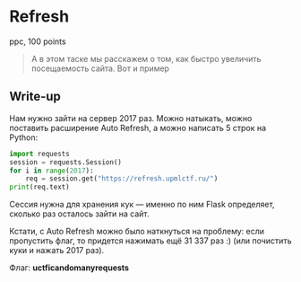 # Refresh
ppc, 100 points

> А в этом таске мы расскажем о том, как быстро увеличить посещаемость сайта. Вот и пример

## Write-up

Нам нужно зайти на сервер 2017 раз. Можно натыкать, можно поставить расширение Auto Refresh, а можно написать 5 строк на Python:

```python
import requests
session = requests.Session()
for i in range(2017):
    req = session.get("https://refresh.upmlctf.ru/")
print(req.text)
```

Сессия нужна для хранения кук — именно по ним Flask определяет, сколько раз осталось зайти на сайт.

Кстати, с Auto Refresh можно было наткнуться на проблему: если пропустить флаг, то придется нажимать ещё 31 337 раз :) (или почистить куки и нажать 2017 раз).

Флаг: **uctficandomanyrequests**
